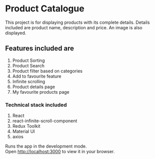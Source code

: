 # Product Catalogue

This project is for displaying products with its complete details.
Details included are product name, description and price. An image is also displayed.

## Features included are
1. Product Sorting
2. Product Search
3. Product filter based on categories
4. Add to favourite feature
5. Infinite scrolling
6. Product details page
7. My favourite products page


###  Technical stack included
1. React
2. react-infinite-scroll-component
3. Redux Toolkit
4. Material UI
5. axios

Runs the app in the development mode.\
Open [http://localhost:3000](http://localhost:3000) to view it in your browser.
